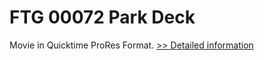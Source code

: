 # FTG 00072 Park Deck
Movie in Quicktime ProRes Format.
[>> Detailed information](https://secure.shareit.com/shareit/product.html?productid=300618454&affiliateid=200057808)